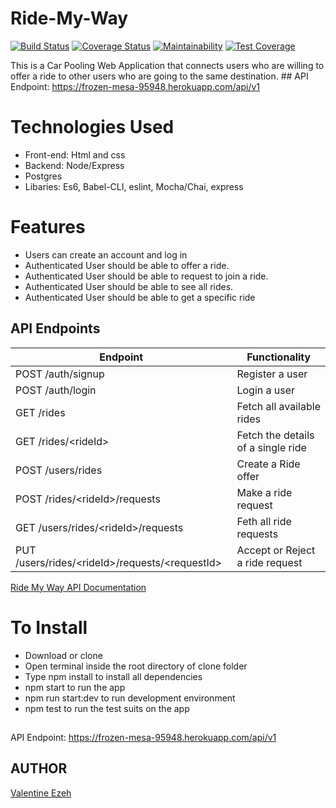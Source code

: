 # Ride-My-Way
[![Build Status](https://travis-ci.org/valentineezeh/Ride-My-Way.svg?branch=develop)](https://travis-ci.org/valentineezeh/Ride-My-Way)
[![Coverage Status](https://coveralls.io/repos/github/valentineezeh/Ride-My-Way/badge.svg?branch=develop)](https://coveralls.io/github/valentineezeh/Ride-My-Way?branch=develop)
[![Maintainability](https://api.codeclimate.com/v1/badges/e0beaf954e76afd5de40/maintainability)](https://codeclimate.com/github/valentineezeh/Ride-My-Way/maintainability)
[![Test Coverage](https://api.codeclimate.com/v1/badges/e0beaf954e76afd5de40/test_coverage)](https://codeclimate.com/github/valentineezeh/Ride-My-Way/test_coverage)

This is a Car Pooling Web Application that connects users who are willing to offer a ride to other users who are going to the same destination. ##
API Endpoint: https://frozen-mesa-95948.herokuapp.com/api/v1

# Technologies Used
- Front-end: Html and css
- Backend: Node/Express
- Postgres
- Libaries: Es6, Babel-CLI, eslint, Mocha/Chai, express

# Features
- Users can create an account and log in
- Authenticated User should be able to offer a ride.
- Authenticated User should be able to request to join a ride.
- Authenticated User should be able to see all rides.
- Authenticated User should be able to get a specific ride

## API Endpoints

| Endpoint                                         | Functionality                      |
| ------------------------------------------------ | ---------------------------------- |
| POST /auth/signup                                | Register a user                    |
| POST /auth/login                                 | Login a user                       |
| GET /rides                                       | Fetch all available rides          |
| GET /rides/\<rideId>                             | Fetch the details of a single ride |
| POST /users/rides                                | Create a Ride offer                |
| POST /rides/\<rideId>/requests                   | Make a ride request                |
| GET /users/rides/\<rideId>/requests              | Feth all ride requests             |
| PUT /users/rides/\<rideId>/requests/\<requestId> | Accept or Reject a ride request    |

[Ride My Way API Documentation](https://app.apiary.io/ridemyway12/editor)

# To Install
- Download or clone
- Open terminal inside the root directory of clone folder
- Type npm install to install all dependencies
- npm start to run the app
- npm run start:dev to run development environment
- npm test to run the test suits on the app

##
API Endpoint: https://frozen-mesa-95948.herokuapp.com/api/v1

## AUTHOR
[Valentine Ezeh](https://github.com/valentineezeh/Ride-My-Way)
